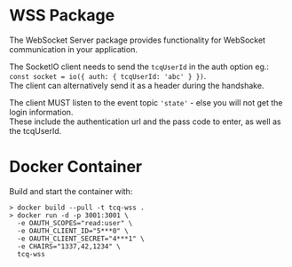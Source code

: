 # WSS Package

The WebSocket Server package provides functionality for WebSocket communication in your application.

The SocketIO client needs to send the `tcqUserId` in the auth option eg.: `const socket = io({ auth: { tcqUserId: 'abc' } })`.\
The client can alternatively send it as a header during the handshake.

The client MUST listen to the event topic `'state'` - else you will not get the login information.\
These include the authentication url and the pass code to enter, as well as the tcqUserId.

# Docker Container

Build and start the container with:

```console
> docker build --pull -t tcq-wss .
> docker run -d -p 3001:3001 \
  -e OAUTH_SCOPES="read:user" \
  -e OAUTH_CLIENT_ID="5***0" \
  -e OAUTH_CLIENT_SECRET="4***1" \
  -e CHAIRS="1337,42,1234" \
  tcq-wss
```
